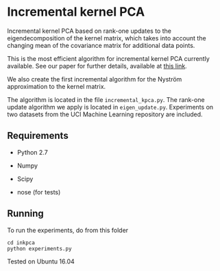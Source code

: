 
# Incremental kernel PCA

Incremental kernel PCA based on rank-one updates to the eigendecomposition of
the kernel matrix, which takes into account the changing mean of the
covariance matrix for additional data points.

This is the most efficient algorithm for incremental kernel PCA currently
available. See our paper for further details, available at [this link](https://arxiv.org/abs/1802.00043).

We also create the first incremental algorithm for the Nyström approximation
to the kernel matrix.

The algorithm is located in the file ``incremental_kpca.py``. The rank-one
update algorithm we apply is located in ``eigen_update.py``. Experiments
on two datasets from the UCI Machine Learning repository are included.



Requirements
------------

* Python 2.7

* Numpy

* Scipy

* nose (for tests)


Running
-------

To run the experiments, do from this folder

    cd inkpca
    python experiments.py

Tested on Ubuntu 16.04
